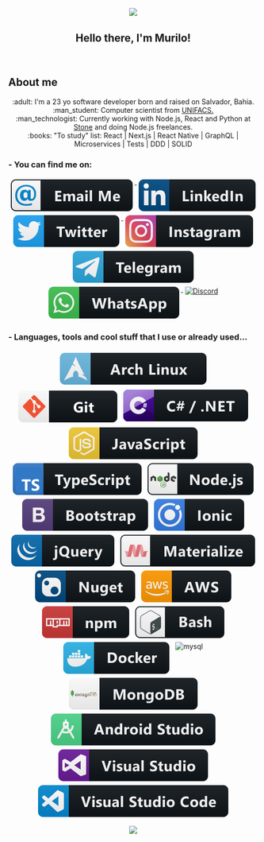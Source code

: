 <p align="center">
  <img src='https://avataaars.io/?avatarStyle=Circle&topType=ShortHairShortFlat&accessoriesType=Prescription02&hairColor=BrownDark&facialHairType=Blank&clotheType=Hoodie&clotheColor=Black&eyeType=Default&eyebrowType=Default&mouthType=Smile&skinColor=Light' />
  <h2 align="center">Hello there, I'm Murilo!</h1>
</p>

<br />

## About me
<p align="center">
  :adult: I'm a 23 yo software developer born and raised on Salvador, Bahia. <br />
  :man_student: Computer scientist from <a href="https://www.unifacs.br/" title="UNIFACS">UNIFACS.</a> <br />
  :man_technologist: Currently working with Node.js, React and Python at <a href="https://www.stone.com.br/" title="Stone">Stone</a> and doing Node.js freelances. <br />
  :books: "To study" list: React | Next.js |  React Native | GraphQL | Microservices | Tests | DDD | SOLID
</p>


### - You can find me on:
<p align="center">
  <a href="mailto:murilo@muriloandrade.dev" title="murilo@muriloandrade.dev">
    <img src="https://raw.githubusercontent.com/MikeCodesDotNET/ColoredBadges/master/svg/social/email_me.svg" alt="murilo@muriloandrade.dev" style="vertical-align:top; margin:4px">
  </a>
  <a href="https://www.linkedin.com/in/murilo--andrade/" target="_blank" title="Linkedin">
    <img src="https://raw.githubusercontent.com/MikeCodesDotNET/ColoredBadges/master/svg/social/linkedin.svg" alt="Linkedin" style="vertical-align:top; margin:4px">
  </a>
  <a href="https://twitter.com/andrademuriilo" target="_blank" title="Twitter">
    <img src="https://raw.githubusercontent.com/MikeCodesDotNET/ColoredBadges/master/svg/social/twitter.svg" alt="Twitter" style="vertical-align:top; margin:4px">
  </a>
  <a href="https://instagram.com/murilo.dev" target="_blank" title="Instagram">
    <img src="https://raw.githubusercontent.com/MikeCodesDotNET/ColoredBadges/master/svg/social/instagram.svg" alt="Instagram" style="vertical-align:top; margin:4px">
  </a>
  <a href="https://t.me/muriloandrade" target="_blank" title="Telegram">
    <img src="https://raw.githubusercontent.com/MikeCodesDotNET/ColoredBadges/master/svg/social/telegram.svg" alt="Telegram" style="vertical-align:top; margin:4px">
  </a>
  <a href="https://api.whatsapp.com/send?phone=5571993239472&text=Hello!" target="_blank" title="WhatsApp">
    <img src="https://raw.githubusercontent.com/MikeCodesDotNET/ColoredBadges/master/svg/social/whatsapp.svg" alt="WhatsApp" style="vertical-align:top; margin:4px">
  </a>
  <a href="https://discord.com/users/361949725613883392" target="_blank" title="Discord">
    <img src="https://raw.githubusercontent.com/fenix-hub/ColoredBadges/master/svg/social/discord.svg" alt="Discord" style="vertical-align:top; margin:4px">
  </a>
</p>

### - Languages, tools and cool stuff that I use or already used...

<p align="center">
  <!-- For more icons please follow  https://github.com/MikeCodesDotNET/ColoredBadges -->
  <img src="https://raw.githubusercontent.com/PoorPocketsMcNewHold/PoorPocketsMcNewHold/master/svg/devices/archlinux.svg" title="Arch Linux" alt="arch_linux" style="vertical-align:top; margin:6px 4px">
  <img src="https://raw.githubusercontent.com/MikeCodesDotNET/ColoredBadges/5bffd4d642c18efdc535293f81fb8452d8f2445e/svg/dev/tools/git.svg" title="Git" alt="git" style="vertical-align:top; margin:6px 4px">
  <img src="https://raw.githubusercontent.com/MikeCodesDotNET/ColoredBadges/master/svg/dev/languages/csharp_dotnet.svg" title="C#/.NET" alt="csharp_dotnet" style="vertical-align:top; margin:4px">
  <img src="https://raw.githubusercontent.com/MikeCodesDotNET/ColoredBadges/master/svg/dev/languages/js.svg" title="Javascript" alt="javascript" style="vertical-align:top; margin:4px">
  <img src="https://raw.githubusercontent.com/MikeCodesDotNET/ColoredBadges/5bffd4d642c18efdc535293f81fb8452d8f2445e/svg/dev/languages/typescript.svg" title="Typescript" alt="typescript" style="vertical-align:top; margin:4px">
  <img src="https://raw.githubusercontent.com/MikeCodesDotNET/ColoredBadges/master/svg/dev/frameworks/nodejs.svg" title="Node.js" alt="nodejs" style="vertical-align:top; margin:4px">
  <img src="https://raw.githubusercontent.com/MikeCodesDotNET/ColoredBadges/master/svg/dev/frameworks/bootstrap.svg" title="Bootstrap" alt="bootstrap" style="vertical-align:top; margin:4px">
  <img src="https://raw.githubusercontent.com/MikeCodesDotNET/ColoredBadges/master/svg/dev/frameworks/ionic.svg" title="Ionic" alt="ionic" style="vertical-align:top; margin:4px">
  <img src="https://raw.githubusercontent.com/MikeCodesDotNET/ColoredBadges/master/svg/dev/frameworks/jquery.svg" title="jQuery" alt="jquery" style="vertical-align:top; margin:4px">
  <img src="https://raw.githubusercontent.com/MikeCodesDotNET/ColoredBadges/master/svg/dev/frameworks/materialize.svg" title="Materialize" alt="materialize" style="vertical-align:top; margin:4px">
  <img src="https://raw.githubusercontent.com/MikeCodesDotNET/ColoredBadges/master/svg/dev/services/nuget.svg" title="Nuget" alt="nuget" style="vertical-align:top; margin:4px">
  <img src="https://raw.githubusercontent.com/MikeCodesDotNET/ColoredBadges/master/svg/dev/services/aws.svg" title="AWS" alt="aws" style="vertical-align:top; margin:4px">
  <img src="https://raw.githubusercontent.com/MikeCodesDotNET/ColoredBadges/master/svg/dev/services/npm.svg" title="npm" alt="npm" style="vertical-align:top; margin:4px">
  <img src="https://raw.githubusercontent.com/MikeCodesDotNET/ColoredBadges/master/svg/dev/tools/bash.svg" title="bash" alt="bash" style="vertical-align:top; margin:4px">
  <img src="https://raw.githubusercontent.com/MikeCodesDotNET/ColoredBadges/master/svg/dev/tools/docker.svg" title="docker" alt="docker" style="vertical-align:top; margin:4px">
  <img src="https://raw.githubusercontent.com/fenix-hub/ColoredBadges/master/svg/dev/frameworks/mysql.svg" title="MySQL" alt="mysql" style="vertical-align:top; margin:4px">
  <img src="https://raw.githubusercontent.com/MikeCodesDotNET/ColoredBadges/5bffd4d642c18efdc535293f81fb8452d8f2445e/svg/dev/languages/mongodb.svg" title="MongoDB" alt="mongodb" style="vertical-align:top; margin:4px">
  <img src="https://raw.githubusercontent.com/MikeCodesDotNET/ColoredBadges/master/svg/dev/tools/android_studio.svg" title="Android Studio" alt="android_studio" style="vertical-align:top; margin:4px">
  <img src="https://raw.githubusercontent.com/MikeCodesDotNET/ColoredBadges/master/svg/dev/tools/visualstudio.svg" title="Visual Studio" alt="visual_studio" style="vertical-align:top; margin:4px">
  <img src="https://raw.githubusercontent.com/MikeCodesDotNET/ColoredBadges/master/svg/dev/tools/visualstudio_code.svg" title="Visual Studio Code" alt="vscode" style="vertical-align:top; margin:4px">
</p>

<p align="center" >
  <a target="_blank" href="https://github.com/anuraghazra/github-readme-stats"> 
    <img src="https://github-readme-stats.vercel.app/api?username=muriiloandrade&show_icons=true&theme=nord&count_private=true"/>
  </a>
</p>
